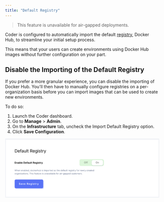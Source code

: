 ```yaml
---
title: "Default Registry"
---
```


> This feature is unavailable for air-gapped deployments.

Coder is configured to automatically import the default
[registry](index.md), Docker Hub, to streamline your initial setup
process.

This means that your users can create environments using Docker Hub images
without further configuration on your part.

## Disable the Importing of the Default Registry

If you prefer a more granular experience, you can disable the importing of
Docker Hub. You'll then have to manually configure registries on a
per-organization basis before you can import images that can be used to create
new environments.

To do so:

1. Launch the Coder dashboard.
2. Go to **Manage** > **Admin**.
3. On the **Infrastructure** tab, uncheck the Import Default Registry option.
4. Click **Save Configuration**.

![Import Default Registry](../../assets/import-default-registry.png)
